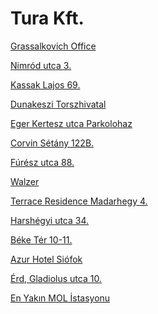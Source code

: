 <html>
<body>

<h1>Tura Kft. 
<br>
 </h1>

<p><a href="http://maps.google.com/?q=1239 Budapest, Grassalkovich út 255. K10. 1. ép.">Grassalkovich Office</a></p>
<p><a href="http://maps.google.com/?q=1031 Budapest, Nimród utca 3.">Nimród utca 3.</a></p>
<p><a href="http://maps.google.com/?q=1134 Budapest, Kassak Lajos 69.">Kassak Lajos 69.</a></p>
<p><a href="http://maps.google.com/?q=2120 Dunakeszi, Verseny utca 33.">Dunakeszi Torszhivatal</a></p>
<p><a href="http://maps.google.com/?q=Eger, Lakatgyár u., 3300">Eger Kertesz utca Parkolohaz</a></p>
<p><a href="http://maps.google.com/?q=1082 Budapest, Futó u. 43-45">Corvin Sétány 122B.</a></p>
<p><a href="http://maps.google.com/?q=1147 Budapest, Fúrész utca 88.">Fúrész utca 88.</a></p>
<p><a href="http://maps.google.com/?q=1117 Budapest, Budafoki ut 215.">Walzer</a></p>
<p><a href="http://maps.google.com/?q=XI. Budapest, Medvetalp utca 7.">Terrace Residence Madarhegy 4.</a></p>
<p><a href="http://maps.google.com/?q=1021 Budapest, Harshégyi utca 34.">Harshégyi utca 34.</a></p>
<p><a href="http://maps.google.com/?q=1132 Budapest, Béke Tér 10-11.">Béke Tér 10-11.</a></p>
<p><a href="http://maps.google.com/?q=8600 Siófok, Erkel Ferenc 2/c.">Azur Hotel Siófok</a></p>
<p><a href="http://maps.google.com/?q=2030 Érd, Gladiolus utca 10.">Érd, Gladiolus utca 10.</a></p>

<p><a href="http://maps.google.com/?q=MOL Gas station">En Yakın MOL İstasyonu</a></p>



</body>
</html>
